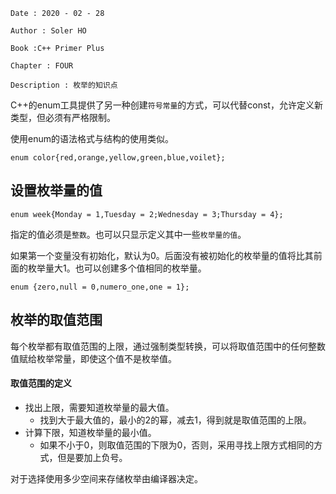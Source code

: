 ```
Date : 2020 - 02 - 28

Author : Soler HO

Book :C++ Primer Plus

Chapter : FOUR
 
Description : 枚举的知识点
```
C++的enum工具提供了另一种创建`符号常量`的方式，可以代替const，允许定义新类型，但必须有严格限制。


使用enum的语法格式与结构的使用类似。
```
enum color{red,orange,yellow,green,blue,voilet};
```

## 设置枚举量的值
```
enum week{Monday = 1,Tuesday = 2;Wednesday = 3;Thursday = 4};
```
指定的值必须是`整数`。也可以只显示定义其中一些`枚举量的值`。

如果第一个变量没有初始化，默认为0。后面没有被初始化的枚举量的值将比其前面的枚举量大1。也可以创建多个值相同的枚举量。
```
enum {zero,null = 0,numero_one,one = 1};
```

## 枚举的取值范围
每个枚举都有取值范围的上限，通过强制类型转换，可以将取值范围中的任何整数值赋给枚举常量，即使这个值不是枚举值。

#### 取值范围的定义
- 找出上限，需要知道枚举量的最大值。
  - 找到大于最大值的，最小的2的幂，减去1，得到就是取值范围的上限。
- 计算下限，知道枚举量的最小值。
  - 如果不小于0，则取值范围的下限为0，否则，采用寻找上限方式相同的方式，但是要加上负号。


对于选择使用多少空间来存储枚举由编译器决定。